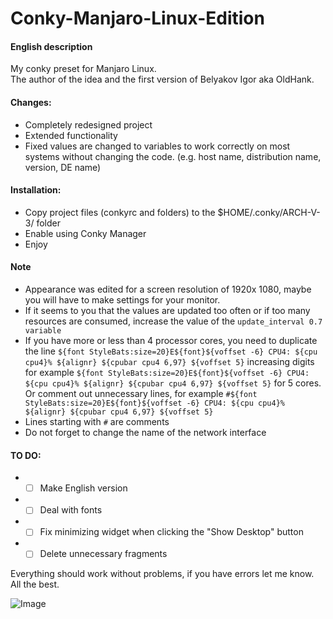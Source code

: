 # Conky-Manjaro-Linux-Edition
#### English description
My conky preset for Manjaro Linux.  
The author of the idea and the first version of Belyakov Igor aka OldHank.

#### Changes:
* Сompletely redesigned project
* Extended functionality
* Fixed values are changed to variables to work correctly on most systems without changing the code. (e.g. host name, distribution name, version, DE name)

#### Installation:
* Copy project files (conkyrc and folders) to the $HOME/.conky/ARCH-V-3/ folder
* Enable using Conky Manager
* Enjoy

#### Note
* Appearance was edited for a screen resolution of 1920x 1080, maybe you will have to make settings for your monitor.
* If it seems to you that the values are updated too often or if too many resources are consumed, increase the value of the `update_interval 0.7 variable`
* If you have more or less than 4 processor cores, you need to duplicate the line `${font StyleBats:size=20}E${font}${voffset -6} CPU4: ${cpu cpu4}% ${alignr} ${cpubar cpu4 6,97} ${voffset 5}` increasing digits for example `${font StyleBats:size=20}E${font}${voffset -6} CPU4: ${cpu cpu4}% ${alignr} ${cpubar cpu4 6,97} ${voffset 5}` for 5 cores. Or comment out unnecessary lines, for example `#${font StyleBats:size=20}E${font}${voffset -6} CPU4: ${cpu cpu4}% ${alignr} ${cpubar cpu4 6,97} ${voffset 5}`
* Lines starting with `#` are comments
* Do not forget to change the name of the network interface

#### TO DO:
* - [ ] Make English version
* - [ ] Deal with fonts
* - [ ] Fix minimizing widget when clicking the "Show Desktop" button
* - [ ] Delete unnecessary fragments

Everything should work without problems, if you have errors let me know.  
All the best.

![Image](https://github.com/XZVB12/Conky-Manjaro-Linux-Edition/raw/master/ScreenShot.png)
